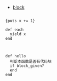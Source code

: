

* [block](block/index)


```

{puts x += 1}

def each
  yield x
end

```

```


def hello
  判断本函数是否有代码块
  if block_given?
  end
end
```